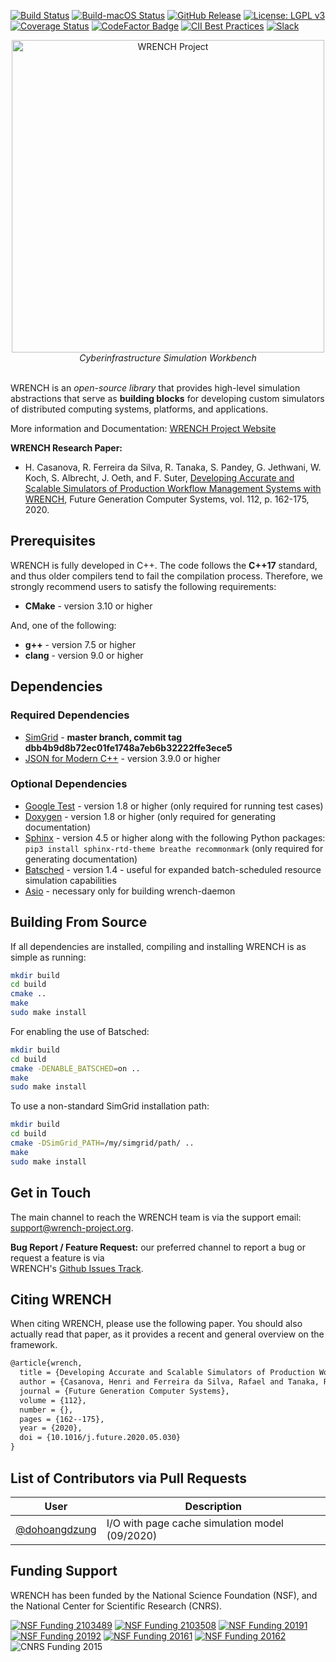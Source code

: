 [![Build Status][build-badge]][build-link]
[![Build-macOS Status][build-macos-badge]][build-macos-link]
[![GitHub Release][release-badge]][release-link]
[![License: LGPL v3][license-badge]](LICENSE.md)
[![Coverage Status][codecov-badge]][codecov-link]
[![CodeFactor Badge][codefactor-badge]][codefactor-link]
[![CII Best Practices][cii-badge]][cii-link]
[![Slack][slack-badge]][slack-link]

<p align="center">
  <a href="https://wrench-project.org" target="_blank"><img src="https://wrench-project.org/images/logo-horizontal.png" width="500" alt="WRENCH Project" /></a>
  <br /><i>Cyberinfrastructure Simulation Workbench</i>
  <br /><br />
</p>

WRENCH is an _open-source library_ that provides high-level simulation 
abstractions that serve as **building blocks** for developing custom simulators of
distributed computing systems, platforms, and applications.

More information and Documentation: [WRENCH Project Website](http://wrench-project.org)

**WRENCH Research Paper:**
- H. Casanova, R. Ferreira da Silva, R. Tanaka, S. Pandey, G. Jethwani, W. Koch, S.
  Albrecht, J. Oeth, and F. Suter, [Developing Accurate and Scalable Simulators of
  Production Workflow Management Systems with 
  WRENCH](https://rafaelsilva.com/files/publications/casanova2020fgcs.pdf), 
  Future Generation Computer Systems, vol. 112, p. 162-175, 2020. 

## Prerequisites

WRENCH is fully developed in C++. The code follows the **C++17** standard, and thus 
older compilers tend to fail the compilation process. Therefore, we strongly 
recommend users to satisfy the following requirements:

- **CMake** - version 3.10 or higher
  
And, one of the following:
- **g++** - version 7.5 or higher
- **clang** - version 9.0 or higher

## Dependencies

### Required Dependencies 

- [SimGrid](https://framagit.org/simgrid/simgrid/) - **master branch, commit tag dbb4b9d8b72ec01fe1748a7eb6b32222ffe3ece5**
- [JSON for Modern C++](https://github.com/nlohmann/json) - version 3.9.0 or higher 

### Optional Dependencies

- [Google Test](https://github.com/google/googletest) - version 1.8 or higher (only required for running test cases)
- [Doxygen](http://www.doxygen.org) - version 1.8 or higher (only required for generating documentation)
- [Sphinx](https://www.sphinx-doc.org/en/master/usage/installation.html) - version 4.5 or higher along with the following Python packages: `pip3 install sphinx-rtd-theme breathe recommonmark`  (only required for generating documentation)
- [Batsched](https://gitlab.inria.fr/batsim/batsched) - version 1.4 - useful for expanded batch-scheduled resource simulation capabilities
- [Asio](https://github.com/chriskohlhoff/asio/) - necessary only for building wrench-daemon

## Building From Source

If all dependencies are installed, compiling and installing WRENCH is as simple as running:

```bash
mkdir build
cd build
cmake ..
make
sudo make install
```

For enabling the use of Batsched:
```bash
mkdir build
cd build
cmake -DENABLE_BATSCHED=on ..
make
sudo make install
```

To use a non-standard SimGrid installation path:
```bash
mkdir build
cd build
cmake -DSimGrid_PATH=/my/simgrid/path/ ..
make
sudo make install 
```

## Get in Touch

The main channel to reach the WRENCH team is via the support email: 
[support@wrench-project.org](mailto:support@wrench-project.org).

**Bug Report / Feature Request:** our preferred channel to report a bug or request a feature is via  
WRENCH's [Github Issues Track](https://github.com/wrench-project/wrench/issues).

## Citing WRENCH

When citing WRENCH, please use the following paper. You should also actually read that paper, as 
it provides a recent and general overview on the framework.

```latex
@article{wrench,
  title = {Developing Accurate and Scalable Simulators of Production Workflow Management Systems with WRENCH},
  author = {Casanova, Henri and Ferreira da Silva, Rafael and Tanaka, Ryan and Pandey, Suraj and Jethwani, Gautam and Koch, William and Albrecht, Spencer and Oeth, James and Suter, Fr\'{e}d\'{e}ric},
  journal = {Future Generation Computer Systems},
  volume = {112},
  number = {},
  pages = {162--175},
  year = {2020},
  doi = {10.1016/j.future.2020.05.030}
}
```

## List of Contributors via Pull Requests

| User | Description | 
| --- | --- |
| [@dohoangdzung](https://github.com/dohoangdzung) | I/O with page cache simulation model (09/2020) |

## Funding Support

WRENCH has been funded by the National Science Foundation (NSF), and the National Center for Scientific Research (CNRS).

[![NSF Funding 2103489][nsf-2103489-badge]][nsf-2103489-link]
[![NSF Funding 2103508][nsf-2103508-badge]][nsf-2103508-link]
[![NSF Funding 20191][nsf-20191-badge]][nsf-20191-link]
[![NSF Funding 20192][nsf-20192-badge]][nsf-20192-link]
[![NSF Funding 20161][nsf-20161-badge]][nsf-20161-link]
[![NSF Funding 20162][nsf-20162-badge]][nsf-20162-link]
![CNRS Funding 2015][cnrs-2015-badge]

[build-badge]:              https://github.com/wrench-project/wrench/actions/workflows/build.yml/badge.svg
[build-link]:               https://github.com/wrench-project/wrench/actions/workflows/build.yml
[build-macos-badge]:        https://github.com/wrench-project/wrench/actions/workflows/build-macos.yml/badge.svg
[build-macos-link]:         https://github.com/wrench-project/wrench/actions/workflows/build-macos.yml
[license-badge]:            https://img.shields.io/badge/License-LGPL%20v3-blue.svg
[codecov-badge]:            https://codecov.io/gh/wrench-project/wrench/branch/master/graph/badge.svg
[codecov-link]:             https://codecov.io/gh/wrench-project/wrench
[coveralls-badge]:          https://coveralls.io/repos/github/wrench-project/wrench/badge.svg?branch=master
[coveralls-link]:           https://coveralls.io/github/wrench-project/wrench?branch=master
[release-badge]:            https://img.shields.io/github/release/wrench-project/wrench/all.svg
[release-link]:             https://github.com/wrench-project/wrench/releases
[codefactor-badge]:         https://www.codefactor.io/repository/github/wrench-project/wrench/badge/master
[codefactor-link]:          https://www.codefactor.io/repository/github/wrench-project/wrench/overview/master
[cii-badge]:                https://bestpractices.coreinfrastructure.org/projects/2357/badge
[cii-link]:                 https://bestpractices.coreinfrastructure.org/projects/2357
[slack-badge]:              https://img.shields.io/badge/slack-%40wrench--project-yellow?logo=slack
[slack-link]:               https://join.slack.com/t/wrench-project/shared_invite/zt-g88hfxj7-pcuxOBMS7jSBkq1EhAn2~Q
[nsf-2103489-badge]:        https://img.shields.io/badge/NSF-2103489-blue
[nsf-2103489-link]:         https://nsf.gov/awardsearch/showAward?AWD_ID=2103489
[nsf-2103508-badge]:        https://img.shields.io/badge/NSF-2103508-blue
[nsf-2103508-link]:         https://nsf.gov/awardsearch/showAward?AWD_ID=2103508
[nsf-20191-badge]:          https://img.shields.io/badge/NSF-1923539-blue
[nsf-20191-link]:           https://nsf.gov/awardsearch/showAward?AWD_ID=1923539
[nsf-20192-badge]:          https://img.shields.io/badge/NSF-1923621-blue
[nsf-20192-link]:           https://nsf.gov/awardsearch/showAward?AWD_ID=1923621
[nsf-20161-badge]:          https://img.shields.io/badge/NSF-1642369-blue
[nsf-20161-link]:           https://nsf.gov/awardsearch/showAward?AWD_ID=1642369
[nsf-20162-badge]:          https://img.shields.io/badge/NSF-1642335-blue
[nsf-20162-link]:           https://nsf.gov/awardsearch/showAward?AWD_ID=1642335
[cnrs-2015-badge]:          https://img.shields.io/badge/CNRS-PICS07239-blue

